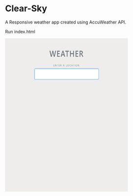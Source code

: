 # Clear-Sky
A Responsive weather app created using AccuWeather API.

Run index.html

<img src="https://github.com/shreyas710/Clear-Sky/raw/master/1.png" alt="alt text" width="400" height="500">
